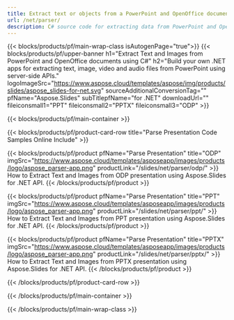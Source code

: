 ```yaml
---
title: Extract text or objects from a PowerPoint and OpenOffice documents using .NET 
url: /net/parser/
description: C# source code for extracting data from PowerPoint and OpenOffice presentations.
---
```


{{< blocks/products/pf/main-wrap-class isAutogenPage="true">}}
{{< blocks/products/pf/upper-banner h1="Extract Text and Images from PowerPoint and OpenOffice documents using C#" h2="Build your own .NET apps for extracting text, image, video and audio files from PowerPoint using server-side APIs." logoImageSrc="https://www.aspose.cloud/templates/aspose/img/products/slides/aspose_slides-for-net.svg" sourceAdditionalConversionTag="" pfName="Aspose.Slides" subTitlepfName="for .NET" downloadUrl="" fileiconsmall1="PPT" fileiconsmall2="PPTX" fileiconsmall3="ODP" >}}

{{< blocks/products/pf/main-container >}}

{{< blocks/products/pf/product-card-row title="Parse Presentation Code Samples Online Include" >}}

{{< blocks/products/pf/product pfName="Parse Presentation" title="ODP" imgSrc="https://www.aspose.cloud/templates/asposeapp/images/products/logo/aspose_parser-app.png" productLink="/slides/net/parser/odp/" >}}
How to Extract Text and Images from ODP presentation using Aspose.Slides for .NET API.
{{< /blocks/products/pf/product >}}

{{< blocks/products/pf/product pfName="Parse Presentation" title="PPT" imgSrc="https://www.aspose.cloud/templates/asposeapp/images/products/logo/aspose_parser-app.png" productLink="/slides/net/parser/ppt/" >}}
How to Extract Text and Images from PPT presentation using Aspose.Slides for .NET API.
{{< /blocks/products/pf/product >}}

{{< blocks/products/pf/product pfName="Parse Presentation" title="PPTX" imgSrc="https://www.aspose.cloud/templates/asposeapp/images/products/logo/aspose_parser-app.png" productLink="/slides/net/parser/pptx/" >}}
How to Extract Text and Images from PPTX presentation using Aspose.Slides for .NET API.
{{< /blocks/products/pf/product >}}



{{< /blocks/products/pf/product-card-row >}}

{{< /blocks/products/pf/main-container >}}
    
{{< /blocks/products/pf/main-wrap-class >}}